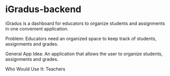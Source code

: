 # iGradus-backend

iGradus is a dashboard for educators to organize students and assignments in one convenient application.

Problem: Educators need an organized space to keep track of students, assignments and grades.

General App Idea: An application that allows the user to organize students, assignments and grades.

Who Would Use It: Teachers
